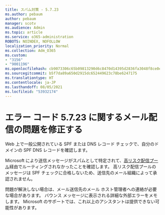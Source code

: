 ```yaml
---
title: スパム対策 - 5.7.23
ms.author: pebaum
author: pebaum
manager: scotv
ms.audience: Admin
ms.topic: article
ms.service: o365-administration
ROBOTS: NOINDEX, NOFOLLOW
localization_priority: Normal
ms.collection: Adm_O365
ms.custom:
- "3156"
- "9001196"
ms.openlocfilehash: cb9073306c65b09813290d6c8470d14395d2836fa3048f8ce0ecb8b06e71a010
ms.sourcegitcommit: b5f7da89a650d2915dc652449623c78be6247175
ms.translationtype: HT
ms.contentlocale: ja-JP
ms.lasthandoff: 08/05/2021
ms.locfileid: "53932174"
---
```

# <a name="fix-email-delivery-issues-for-error-code-5723"></a>エラー コード 5.7.23 に関するメール配信の問題を修正する

Web 上で一般公開されている SPF または DNS レコード チェックで、自分のドメインの SPF DNS レコードを確認します。

Microsoft により送信メッセージがスパムとして特定されて、[高リスク配信プール](https://docs.microsoft.com/microsoft-365/security/office-365-security/high-risk-delivery-pool-for-outbound-messages)経由でルーティングされなかったことを確認します。 高リスク配信プールのメッセージは SPF チェックに合格しないため、送信先のメール組織によって承認されません。

問題が解決しない場合は、メール送信先のメール ホスト管理者への連絡が必要な場合があります。 バウンス メッセージに表示される詳細な外部エラーをメモします。 Microsoft のサポートでは、これ以上のアシスタントは提供できない可能性があります。
